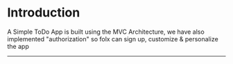 # Introduction

A Simple ToDo App is built using the MVC Architecture, we have also implemented "authorization" so folx can sign up, customize & personalize the app 

---

